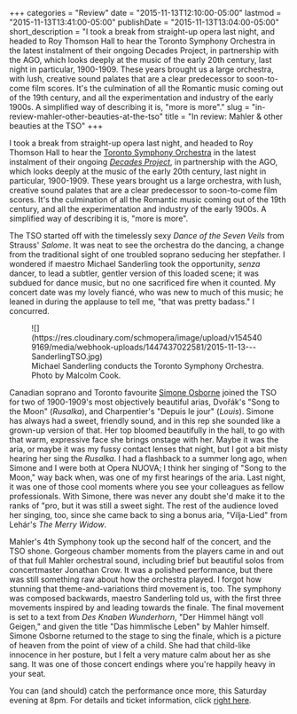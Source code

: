 +++
categories = "Review"
date = "2015-11-13T12:10:00-05:00"
lastmod = "2015-11-13T13:41:00-05:00"
publishDate = "2015-11-13T13:04:00-05:00"
short_description = "I took a break from straight-up opera last night, and headed to Roy Thomson Hall to hear the Toronto Symphony Orchestra in the latest instalment of their ongoing Decades Project, in partnership with the AGO, which looks deeply at the music of the early 20th century, last night in particular, 1900-1909. These years brought us a large orchestra, with lush, creative sound palates that are a clear predecessor to soon-to-come film scores. It&#039;s the culmination of all the Romantic music coming out of the 19th century, and all the experimentation and industry of the early 1900s. A simplified way of describing it is, &quot;more is more&quot;."
slug = "in-review-mahler-other-beauties-at-the-tso"
title = "In review: Mahler &amp; other beauties at the TSO"
+++

I took a break from straight-up opera last night, and headed to Roy Thomson Hall to hear the [Toronto Symphony Orchestra](/scene/companies/toronto-symphony-orchestra/) in the latest instalment of their ongoing [*Decades Project*](http://www.tso.ca/en-ca/concerts-and-tickets/2015-2016-Season/The-Decades-Project.aspx), in partnership with the AGO, which looks deeply at the music of the early 20th century, last night in particular, 1900-1909. These years brought us a large orchestra, with lush, creative sound palates that are a clear predecessor to soon-to-come film scores. It's the culmination of all the Romantic music coming out of the 19th century, and all the experimentation and industry of the early 1900s. A simplified way of describing it is, "more is more".

The TSO started off with the timelessly sexy *Dance of the Seven Veils* from Strauss' *Salome*. It was neat to see the orchestra do the dancing, a change from the traditional sight of one troubled soprano seducing her stepfather. I wondered if maestro Michael Sanderling took the opportunity, *senza* dancer, to lead a subtler, gentler version of this loaded scene; it was subdued for dance music, but no one sacrificed fire when it counted. My concert date was my lovely fiancé, who was new to much of this music; he leaned in during the applause to tell me, "that was pretty badass." I concurred.

<figure data-type="image">
![](https://res.cloudinary.com/schmopera/image/upload/v1545409169/media/webhook-uploads/1447437022581/2015-11-13---SanderlingTSO.jpg)
<figcaption>Michael Sanderling conducts the Toronto Symphony Orchestra. Photo by Malcolm Cook.</figcaption>
</figure>

Canadian soprano and Toronto favourite [Simone Osborne](/scene/people/simone-osborne/) joined the TSO for two of 1900-1909's most objectively beautiful arias, Dvořák's "Song to the Moon" (*Rusalka*), and Charpentier's "Depuis le jour" (*Louis*). Simone has always had a sweet, friendly sound, and in this rep she sounded like a grown-up version of that. Her top bloomed beautifully in the hall, to go with that warm, expressive face she brings onstage with her. Maybe it was the aria, or maybe it was my fussy contact lenses that night, but I got a bit misty hearing her sing the *Rusalka*. I had a flashback to a summer long ago, when Simone and I were both at Opera NUOVA; I think her singing of "Song to the Moon," way back when, was one of my first hearings of the aria. Last night, it was one of those cool moments where you see your colleagues as fellow professionals. With Simone, there was never any doubt she'd make it to the ranks of "pro, but it was still a sweet sight. The rest of the audience loved her singing, too, since she came back to sing a bonus aria, "Vilja-Lied" from Lehár's *The Merry Widow*.

Mahler's 4th Symphony took up the second half of the concert, and the TSO shone. Gorgeous chamber moments from the players came in and out of that full Mahler orchestral sound, including brief but beautiful solos from concertmaster Jonathan Crow. It was a polished performance, but there was still something raw about how the orchestra played. I forgot how stunning that theme-and-variations third movement is, too. The symphony was composed backwards, maestro Sanderling told us, with the first three movements inspired by and leading towards the finale. The final movement is set to a text from *Des Knaben Wunderhorn*, "Der Himmel hängt voll Geigen," and given the title "Das himmlische Leben" by Mahler himself. Simone Osborne returned to the stage to sing the finale, which is a picture of heaven from the point of view of a child. She had that child-like innocence in her posture, but I felt a very mature calm about her as she sang. It was one of those concert endings where you're happily heavy in your seat.

You can (and should) catch the performance once more, this Saturday evening at 8pm. For details and ticket information, click [right here](http://www.tso.ca/en-ca/concerts-and-tickets/2015-2016-Season/EventDetails/Mahler-Symphony-4.aspx).
